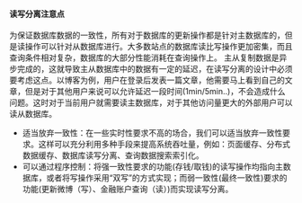 #### 读写分离注意点
为保证数据库数据的一致性，所有对于数据库的更新操作都是针对主数据库的，但是读操作可以针对从数据库进行。大多数站点的数据库读比写操作更加密集，而且查询条件相对复杂，数据库的大部分性能消耗在查询操作上。
主从复制数据是异步完成的，这就导致主从数据库中的数据有一定的延迟，在读写分离的设计中必须要考虑这点。以博客为例，用户在登录后发表一篇文章，他需要马上看到自己的文章，但是对于其他用户来说可以允许延迟一段时间(1min/5min..)，不会造成什么问题。这时对于当前用户就需要读主数据库，对于其他访问量更大的外部用户可以读从数据库。
- 适当放弃一致性：在一些实时性要求不高的场合，我们可以适当放弃一致性要求。这样可以充分利用多种手段来提高系统吞吐量，例如：页面缓存、分布式数据缓存、数据库读写分离、查询数据搜索索引化。
- 可以通过程序控制：将强一致性要求的功能(存钱/取钱)的读写操作均指向主数据库，或者将写操作采用“双写”的方式实现；而弱一致性(最终一致性)要求的功能(更新微博（写）、金融账户查询（读）)而实现读写分离。